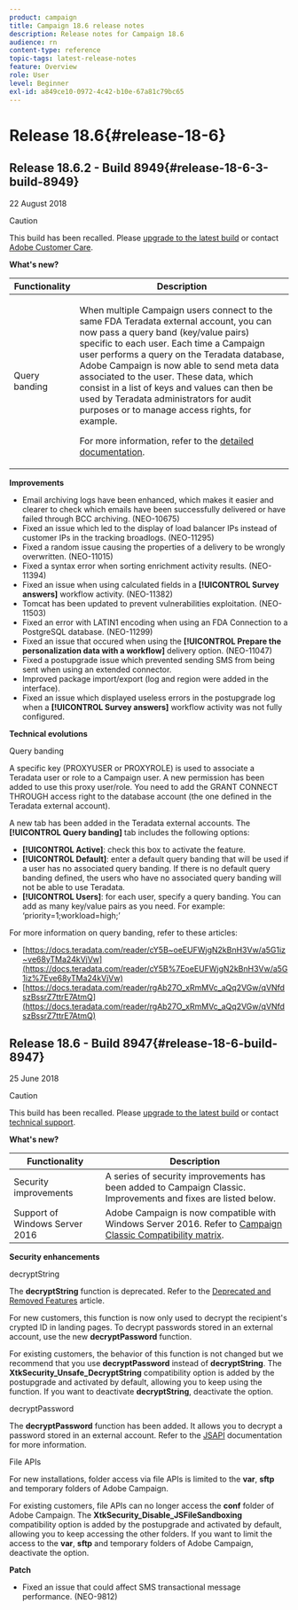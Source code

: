 ```yaml
---
product: campaign
title: Campaign 18.6 release notes
description: Release notes for Campaign 18.6
audience: rn
content-type: reference
topic-tags: latest-release-notes
feature: Overview
role: User
level: Beginner
exl-id: a849ce10-0972-4c42-b10e-67a81c79bc65
---
```

# Release 18.6{#release-18-6}

## Release 18.6.2 - Build 8949{#release-18-6-3-build-8949}

22 August 2018

>[!CAUTION]
>
>This build has been recalled. Please [upgrade to the latest build](../../production/using/build-upgrade.md) or contact [Adobe Customer Care](https://helpx.adobe.com/enterprise/admin-guide.html/enterprise/using/support-for-experience-cloud.ug.html).

**What's new?**

<table> 
 <thead> 
  <tr> 
   <th> Functionality<br /> </th> 
   <th> Description<br /> </th> 
  </tr> 
 </thead> 
 <tbody> 
  <tr> 
   <td> Query banding<br /> </td> 
   <td> <p>When multiple Campaign users connect to the same FDA Teradata external account, you can now pass a query band (key/value pairs) specific to each user. Each time a Campaign user performs a query on the Teradata database, Adobe Campaign is now able to send meta data associated to the user. These data, which consist in a list of keys and values can then be used by Teradata administrators for audit purposes or to manage access rights, for example.</p><p>For more information, refer to the <a href="../../installation/using/external-accounts.md">detailed documentation</a>.</p> </td>
  </tr> 
 </tbody> 
</table>

**Improvements**

* Email archiving logs have been enhanced, which makes it easier and clearer to check which emails have been successfully delivered or have failed through BCC archiving. (NEO-10675)
* Fixed an issue which led to the display of load balancer IPs instead of customer IPs in the tracking broadlogs. (NEO-11295)
* Fixed a random issue causing the properties of a delivery to be wrongly overwritten. (NEO-11015)
* Fixed a syntax error when sorting enrichment activity results. (NEO-11394)
* Fixed an issue when using calculated fields in a **[!UICONTROL Survey answers]** workflow activity. (NEO-11382)
* Tomcat has been updated to prevent vulnerabilities exploitation. (NEO-11503)
* Fixed an error with LATIN1 encoding when using an FDA Connection to a PostgreSQL database. (NEO-11299)
* Fixed an issue that occured when using the **[!UICONTROL Prepare the personalization data with a workflow]** delivery option. (NEO-11047)
* Fixed a postupgrade issue which prevented sending SMS from being sent when using an extended connector.
* Improved package import/export (log and region were added in the interface).
* Fixed an issue which displayed useless errors in the postupgrade log when a **[!UICONTROL Survey answers]** workflow activity was not fully configured.

**Technical evolutions**

Query banding

A specific key (PROXYUSER or PROXYROLE) is used to associate a Teradata user or role to a Campaign user. A new permission has been added to use this proxy user/role. You need to add the GRANT CONNECT THROUGH access right to the database account (the one defined in the Teradata external account).

A new tab has been added in the Teradata external accounts. The **[!UICONTROL Query banding]** tab includes the following options:

* **[!UICONTROL Active]**: check this box to activate the feature.
* **[!UICONTROL Default]**: enter a default query banding that will be used if a user has no associated query banding. If there is no default query banding defined, the users who have no associated query banding will not be able to use Teradata.
* **[!UICONTROL Users]**: for each user, specify a query banding. You can add as many key/value pairs as you need. For example: ‘priority=1;workload=high;’

For more information on query banding, refer to these articles:

* [https://docs.teradata.com/reader/cY5B~oeEUFWjgN2kBnH3Vw/a5G1iz~ve68yTMa24kVjVw](https://docs.teradata.com/reader/cY5B%7EoeEUFWjgN2kBnH3Vw/a5G1iz%7Eve68yTMa24kVjVw) 
* [https://docs.teradata.com/reader/rgAb27O_xRmMVc_aQq2VGw/qVNfdszBssrZ7ttrE7AtmQ](https://docs.teradata.com/reader/rgAb27O_xRmMVc_aQq2VGw/qVNfdszBssrZ7ttrE7AtmQ)

## Release 18.6 - Build 8947{#release-18-6-build-8947}

25 June 2018

>[!CAUTION]
>
>This build has been recalled. Please [upgrade to the latest build](../../production/using/build-upgrade.md) or contact [technical support](https://helpx.adobe.com/enterprise/admin-guide.html/enterprise/using/support-for-experience-cloud.ug.html).

**What's new?**

<table> 
 <thead> 
  <tr> 
   <th> Functionality<br /> </th> 
   <th> Description<br /> </th> 
  </tr> 
 </thead> 
 <tbody> 
  <tr> 
   <td> Security improvements<br /> </td> 
   <td> A series of security improvements has been added to Campaign Classic. Improvements and fixes are listed below.<br /> </td> 
  </tr> 
  <tr> 
   <td> Support of Windows Server 2016<br /> </td> 
   <td> Adobe Campaign is now compatible with Windows Server 2016. Refer to <a href="https://helpx.adobe.com/campaign/kb/compatibility-matrix.html">Campaign Classic Compatibility matrix</a>.<br /> </td> 
  </tr> 
 </tbody> 
</table>

**Security enhancements**

decryptString

The **decryptString** function is deprecated. Refer to the [Deprecated and Removed Features](https://helpx.adobe.com/campaign/kb/deprecated-and-removed-features.html) article.

For new customers, this function is now only used to decrypt the recipient's crypted ID in landing pages. To decrypt passwords stored in an external account, use the new **decryptPassword** function.

For existing customers, the behavior of this function is not changed but we recommend that you use **decryptPassword** instead of **decryptString**. The **XtkSecurity_Unsafe_DecryptString** compatibility option is added by the postupgrade and activated by default, allowing you to keep using the function. If you want to deactivate **decryptString**, deactivate the option.

decryptPassword

The **decryptPassword** function has been added. It allows you to decrypt a password stored in an external account. Refer to the [JSAPI](https://helpx.adobe.com/campaign/kb/compatibility-matrix.html) documentation for more information.

File APIs

For new installations, folder access via file APIs is limited to the **var**, **sftp** and temporary folders of Adobe Campaign.

For existing customers, file APIs can no longer access the **conf** folder of Adobe Campaign. The **XtkSecurity_Disable_JSFileSandboxing** compatibility option is added by the postupgrade and activated by default, allowing you to keep accessing the other folders. If you want to limit the access to the **var**, **sftp** and temporary folders of Adobe Campaign, deactivate the option.

**Patch**

* Fixed an issue that could affect SMS transactional message performance. (NEO-9812)
